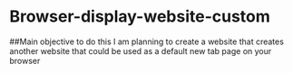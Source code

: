 # Browser-display-website-custom
##Main objective to do this
I am planning to create a website that creates another website that could be used as a default new tab page on your browser
